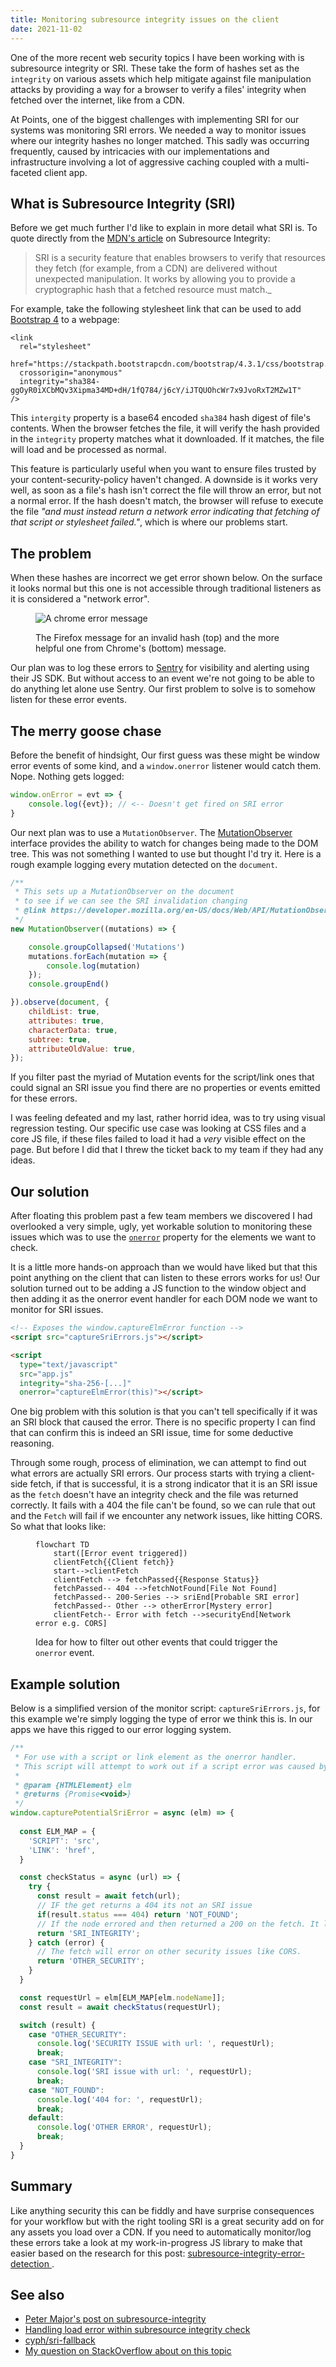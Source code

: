 ```yaml
---
title: Monitoring subresource integrity issues on the client
date: 2021-11-02
---
```


One of the more recent web security topics I have been working with is subresource integrity or SRI.
These take the form of hashes set as the `integrity` on various assets which help mitigate against file manipulation attacks by providing a way for a browser to verify a files' integrity when fetched over the internet, like from a CDN.

At Points, one of the biggest challenges with implementing SRI for our systems was monitoring SRI errors. We needed a way to monitor issues where our integrity hashes no longer matched. This sadly was occurring frequently, caused by intricacies with our implementations and infrastructure involving a lot of aggressive caching coupled with a multi-faceted client app.

## What is Subresource Integrity (SRI)

Before we get much further I'd like to explain in more detail what SRI is. To quote directly from the [MDN's article](https://developer.mozilla.org/en-US/docs/Web/Security/Subresource_Integrity) on Subresource Integrity: 

> SRI is a security feature that enables browsers to verify that resources they fetch (for example, from a CDN) are delivered without unexpected manipulation. It works by allowing you to provide a cryptographic hash that a fetched resource must match._

For example, take the following stylesheet link that can be used to add [Bootstrap 4](https://getbootstrap.com/docs/4.3/getting-started/introduction/) to a webpage:

```html{5} {numberLines: 1}
<link
  rel="stylesheet"
  href="https://stackpath.bootstrapcdn.com/bootstrap/4.3.1/css/bootstrap.min.css"
  crossorigin="anonymous"
  integrity="sha384-ggOyR0iXCbMQv3Xipma34MD+dH/1fQ784/j6cY/iJTQUOhcWr7x9JvoRxT2MZw1T"
/>
```

This `intergity` property is a base64 encoded `sha384` hash digest of file's contents. When the browser fetches the file, it will verify the hash provided in the `integrity` property matches what it downloaded. If it matches, the file will load and be processed as normal.

This feature is particularly useful when you want to ensure files trusted by your content-security-policy haven't changed. A downside is it works very well, as soon as a file's hash isn't correct the file will throw an error, but not a normal error. If the hash doesn't match, the browser will refuse to execute the file _"and must instead return a network error indicating that fetching of that script or stylesheet failed."_, which is where our problems start.

## The problem

When these hashes are incorrect we get error shown below. On the surface it looks normal but this one is not accessible through traditional listeners as it is considered a "network error".

<figure>

![A chrome error message](./assets/sri-browser-error-messages.png)
<figcaption>
The Firefox message for an invalid hash (top) and the more helpful one from Chrome's (bottom) message.
</figcaption>
</figure>

Our plan was to log these errors to [Sentry](https://sentry.io/welcome/) for visibility and alerting using their JS SDK. But
without access to an event we're not going to be able to do anything let alone use 
Sentry. Our first problem to solve is to somehow listen for these error events.

## The merry goose chase

Before the benefit of hindsight, Our first guess was these might be window error events of some kind, and a `window.onerror` listener would catch them. Nope. Nothing gets logged:

```js
window.onError = evt => {
    console.log({evt}); // <-- Doesn't get fired on SRI error
}
```

Our next plan was to use a `MutationObserver`. The [MutationObserver](https://developer.mozilla.org/en-US/docs/Web/API/MutationObserver) interface provides the ability to watch for changes being made to the DOM tree. This was not something I wanted to use but thought I'd try it. Here is a rough example logging every mutation detected on the `document`.

```js
/**
 * This sets up a MutationObserver on the document 
 * to see if we can see the SRI invalidation changing
 * @link https://developer.mozilla.org/en-US/docs/Web/API/MutationObserver
 */
new MutationObserver((mutations) => {

    console.groupCollapsed('Mutations')
    mutations.forEach(mutation => {
        console.log(mutation)
    });
    console.groupEnd()

}).observe(document, {
    childList: true,
    attributes: true,
    characterData: true,
    subtree: true,
    attributeOldValue: true,
});
```

If you filter past the myriad of Mutation events for the script/link ones that could signal an SRI issue you find there are no properties or events emitted for these errors. 

I was feeling defeated and my last, rather horrid idea, was to try using visual regression testing. Our specific use case was looking at CSS files and a core JS file, if these files failed to load it had a _very_ visible effect on the page. But before I did that I threw the ticket back to my team if they had any ideas. 

## Our solution

After floating this problem past a few team members we discovered I had overlooked a very simple, ugly, yet workable solution to monitoring these issues which was to use the [`onerror`](https://developer.mozilla.org/en-US/docs/Web/API/GlobalEventHandlers/onerror) property for the elements we want to check.

It is a little more hands-on approach than we would have liked but that this point anything on the client that can listen to these errors works for us! Our solution turned out to be adding a JS function to the window object and then adding it as the onerror event handler for each DOM node we want to monitor for SRI issues.

```html
<!-- Exposes the window.captureElmError function -->
<script src="captureSriErrors.js"></script>

<script
  type="text/javascript"
  src="app.js"
  integrity="sha-256-[...]"
  onerror="captureElmError(this)"></script>
```

One big problem with this solution is that you can't tell specifically if it was an SRI block that caused the error. There is no specific property I can find that can confirm this is indeed an SRI issue, time for some deductive reasoning.

Through some rough, process of elimination, we can attempt to find out what errors are actually SRI errors. Our process starts with trying a client-side fetch, if that is successful, it is a strong indicator that it is an SRI issue as the `fetch` doesn't have an integrity check and the file was returned correctly. It fails with a 404 the file can't be found, so we can rule that out and the `Fetch` will fail if we encounter any network issues, like hitting CORS. So what that looks like:

<figure>

```mermaid
flowchart TD
    start([Error event triggered])
    clientFetch{{Client fetch}}
    start-->clientFetch
    clientFetch --> fetchPassed{{Response Status}}
    fetchPassed-- 404 -->fetchNotFound[File Not Found]
    fetchPassed-- 200-Series --> sriEnd[Probable SRI error]
    fetchPassed-- Other --> otherError[Mystery error]
    clientFetch-- Error with fetch -->securityEnd[Network error e.g. CORS]
``` 
<figcaption>

Idea for how to filter out other events that could trigger the `onerror` event.

</figcaption>
</figure>

## Example solution

Below is a simplified version of the monitor script: `captureSriErrors.js`, for this example we're simply logging the type of error we think this is. In our apps we have this rigged to our error logging system.

```js
/**
 * For use with a script or link element as the onerror handler.
 * This script will attempt to work out if a script error was caused by an integrity mismatch or not
 *
 * @param {HTMLElement} elm
 * @returns {Promise<void>}
 */
window.capturePotentialSriError = async (elm) => {
    
  const ELM_MAP = {
    'SCRIPT': 'src',
    'LINK': 'href',
  }

  const checkStatus = async (url) => {
    try {
      const result = await fetch(url);
      // IF the get returns a 404 its not an SRI issue
      if(result.status === 404) return 'NOT_FOUND';
      // If the node errored and then returned a 200 on the fetch. It looks likely for an SRI issue.
      return 'SRI_INTEGRITY';
    } catch (error) {
      // The fetch will error on other security issues like CORS.
      return 'OTHER_SECURITY';
    }
  }

  const requestUrl = elm[ELM_MAP[elm.nodeName]];
  const result = await checkStatus(requestUrl);

  switch (result) {
    case "OTHER_SECURITY":
      console.log('SECURITY ISSUE with url: ', requestUrl);
      break;
    case "SRI_INTEGRITY":
      console.log('SRI issue with url: ', requestUrl);
      break;
    case "NOT_FOUND":
      console.log('404 for: ', requestUrl);
      break;
    default:
      console.log('OTHER ERROR', requestUrl);
      break;
  }
}

```

## Summary

Like anything security this can be fiddly and have surprise consequences for your workflow but with the right tooling SRI is a great security add on for any assets you load over a CDN. If you need to automatically monitor/log these errors take a look at my work-in-progress JS library to make that easier based on the research for this post: [subresource-integrity-error-detection
](https://github.com/jamesrwilliams/subresource-integrity-error-detection).

## See also

- [Peter Major's post on subresource-integrity](https://aldaris.github.io/dev/security/2018/03/05/subresource-integrity.html)
- [Handling load error within subresource integrity check](https://stackoverflow.com/questions/40408636/handling-load-error-within-subresource-integrity-check#answer-54147581)
- [cyph/sri-fallback](https://github.com/cyph/sri-fallback/blob/master/sri-fallback.js)
- [My question on StackOverflow about on this topic](https://stackoverflow.com/questions/69320904/is-it-possible-to-log-client-side-sub-resource-integrity-errors-with-javascript)
